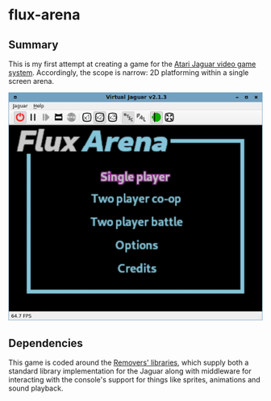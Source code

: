 # flux-arena

## Summary

This is my first attempt at creating a game for the [Atari Jaguar video game system](https://en.wikipedia.org/wiki/Atari_Jaguar). 
Accordingly, the scope is narrow: 2D platforming within a single screen arena.

![Flux Arena title screen](./assets/screenshots/flux-title-screen.png)

## Dependencies

This game is coded around the [Removers' libraries](http://removers.free.fr/softs/download.php), which supply both a standard 
library implementation for the Jaguar along with middleware for interacting with 
the console's support for things like sprites, animations and sound playback.

